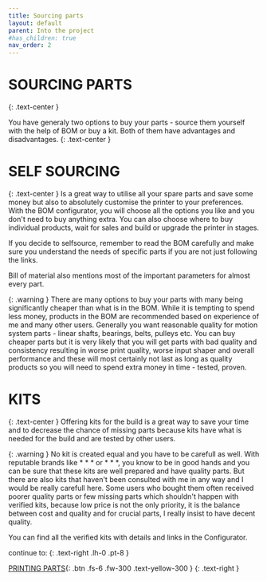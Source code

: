 ```yaml
---
title: Sourcing parts
layout: default
parent: Into the project
#has_children: true
nav_order: 2
---
```

# SOURCING PARTS
{: .text-center }

You have generaly two options to buy your parts - source them yourself with the help of BOM or buy a kit. Both of them have advantages and disadvantages.
{: .text-center }

# SELF SOURCING
{: .text-center }
Is a great way to utilise all your spare parts and save some money but also to absolutely customise the printer to your preferences. With the BOM configurator, you will choose all the options you like and you don't need to buy anything extra. You can also choose where to buy individual products, wait for sales and build or upgrade the printer in stages.

If you decide to selfsource, remember to read the BOM carefully and make sure you understand the needs of specific parts if you are not just following the links.

Bill of material also mentions most of the important parameters for almost every part.

{: .warning }
There are many options to buy your parts with many being significantly cheaper than what is in the BOM. While it is tempting to spend less money, products in the BOM are recommended based on experience of me and many other users. Generally you want reasonable quality for motion system parts - linear shafts, bearings, belts, pulleys etc. You can buy cheaper parts but it is very likely that you will get parts with bad quality and consistency resulting in worse print quality, worse input shaper and overall performance and these will most certainly not last as long as quality products so you will need to spend extra money in time - tested, proven.

# KITS
{: .text-center }
Offering kits for the build is a great way to save your time and to decrease the chance of missing parts because kits have what is needed for the build and are tested by other users.

{: .warning }
No kit is created equal and you have to be carefull as well. With reputable brands like * * * or * * *, you know to be in good hands and you can be sure that these kits are well prepared and have quality parts. But there are also kits that haven't been consulted with me in any way and I would be really carefull here. Some users who bought them often received poorer quality parts or few missing parts which shouldn't happen with verified kits, because low price is not the only priority, it is the balance between cost and quality and for crucial parts, I really insist to have decent quality.

You can find all the verified kits with details and links in the Configurator.

continue to:
{: .text-right .lh-0 .pt-8 }

[PRINTING PARTS]{: .btn .fs-6 .fw-300 .text-yellow-300 }
{: .text-right }

[PRINTING PARTS]: https://rh3d.xyz/printing.html
